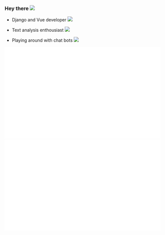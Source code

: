 ### Hey there ![](https://cdn.betterttv.net/emote/5c0e1a3c6c146e7be4ff5c0c/2x)

- Django and Vue developer ![](https://cdn.betterttv.net/emote/5b490e73cf46791f8491f6f4/1x) 

- Text analysis enthousiast ![](https://cdn.betterttv.net/emote/5ff8f48a94ed120c66d3bf3e/1x) 

- Playing around with chat bots ![](https://cdn.betterttv.net/emote/5e1bd08688e62a5f14dc6316/1x) 



![](https://raw.githubusercontent.com/BinDruid/MyStats/master/generated/overview.svg#gh-dark-mode-only) ![](https://raw.githubusercontent.com/BinDruid/MyStats/master/generated/languages.svg#gh-dark-mode-only)

